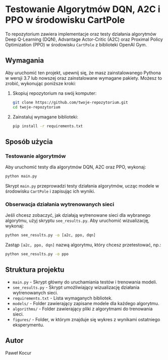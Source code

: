 # Testowanie Algorytmów DQN, A2C i PPO w środowisku CartPole

To repozytorium zawiera implementacje oraz testy działania algorytmów Deep Q-Learning (DQN), Advantage Actor-Critic (A2C) oraz Proximal Policy Optimization (PPO) w środowisku `CartPole` z biblioteki OpenAI Gym.

## Wymagania

Aby uruchomić ten projekt, upewnij się, że masz zainstalowanego Pythona w wersji 3.7 lub nowszej oraz zainstalowane wymagane pakiety. Możesz to zrobić, wykonując poniższe kroki:

1. Skopiuj repozytorium na swój komputer:
   ```bash
   git clone https://github.com/twoje-repozytorium.git
   cd twoje-repozytorium
   ```

2. Zainstaluj wymagane biblioteki:
   ```bash
   pip install -r requirements.txt
   ```

## Sposób użycia

### Testowanie algorytmów

Aby uruchomić testy dla algorytmów DQN, A2C oraz PPO, wykonaj:
```bash
python main.py
```

Skrypt `main.py` przeprowadzi testy działania algorytmów, ucząc modele w środowisku `CartPole` i zapisując ich wyniki.

### Obserwacja działania wytrenowanych sieci

Jeśli chcesz zobaczyć, jak działają wytrenowane sieci dla wybranego algorytmu, użyj skryptu `see_results.py`. Aby uruchomić wizualizację, wykonaj:
```bash
python see_results.py -o [a2c, ppo, dqn]
```
Zastąp `[a2c, ppo, dqn]` nazwą algorytmu, który chcesz przetestować, np.:
```bash
python see_results.py -o ppo
```

## Struktura projektu

- `main.py` - Skrypt główny do uruchamiania testów i trenowania modeli.
- `see_results.py` - Skrypt umożliwiający wizualizację działania wytrenowanych sieci.
- `requirements.txt` - Lista wymaganych bibliotek.
- `models/` - Folder zawierający zapisane modele dla każdego algorytmu.
- `algorithms/` - Folder zawierający pliki z algorytmami do trenowania sieci.
- `figures/` - Folder, w którym znajduje się wykres z wynikami ostatniego eksperymentu.

## Autor
Paweł Kocur
